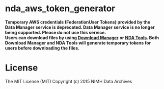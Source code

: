 # nda_aws_token_generator

**Temporary AWS credentials (FederationUser Tokens) provided by the Data Manager service is deprecated. Data Manager service is no longer being supported. Please do not use this service.**<br>
**Users can download files by using [Download Manager](https://nda.nih.gov/nda/nda-tools#download-manager) or [NDA Tools](https://github.com/NDAR/nda-tools). Both Download Manager and NDA Tools will generate temporary tokens for users before downloading the files.**

# License

The MIT License (MIT)
Copyright (c) 2015 NIMH Data Archives

